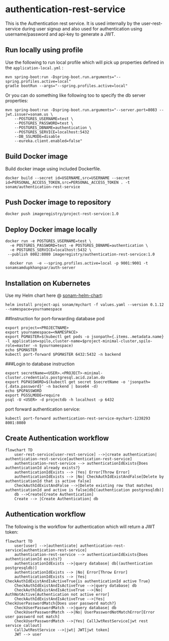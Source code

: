 # authentication-rest-service

This is the Authentication rest service.  It is used internally by the 
user-rest-service during user signup and also used for authentication
using username/password and api-key to generate a JWT.

## Run locally using profile
Use the following to run local profile which will pick up properties defined in the `application-local.yml` :


```
mvn spring-boot:run -Dspring-boot.run.arguments="--spring.profiles.active=local"
gradle bootRun --args="--spring.profiles.active=local"
```

Or you can do something like following too to specify the db server properties:

```
mvn spring-boot:run -Dspring-boot.run.arguments="--server.port=8083 --jwt.issuer=sonam.us \
    --POSTGRES_USERNAME=test \
    --POSTGRES_PASSWORD=test \
    --POSTGRES_DBNAME=authentication \
    --POSTGRES_SERVICE=localhost:5432
    --DB_SSLMODE=disable
    --eureka.client.enabled=false"                      
```
 
 
## Build Docker image

Build docker image using included Dockerfile.


```
docker build --secret id=USERNAME,src=USERNAME --secret id=PERSONAL_ACCESS_TOKEN,src=PERSONAL_ACCESS_TOKEN . -t sonam/authentication-rest-service
```

## Push Docker image to repository

`docker push imageregistry/project-rest-service:1.0`

## Deploy Docker image locally

```
docker run -e POSTGRES_USERNAME=test \
  -e POSTGRES_PASSWORD=test -e POSTGRES_DBNAME=authentication \
  -e POSTGRES_SERVICE=localhost:5432 \
 --publish 8082:8080 imageregistry/authentication-rest-service:1.0
 
  docker run  -e --spring.profiles.active=local -p 9001:9001 -t sonamsamdupkhangsar/auth-server 
```


## Installation on Kubernetes
Use my Helm chart here @ [sonam-helm-chart](https://github.com/sonamsamdupkhangsar/sonam-helm-chart):

```
helm install project-api sonam/mychart -f values.yaml --version 0.1.12 --namespace=yournamespace
```

##Instruction for port-forwarding database pod
```
export project=<PROJECTNAME>
export yournamespace=<NAMESPACE>
export PGMASTER=$(kubectl get pods -o jsonpath={.items..metadata.name} -l application=spilo,cluster-name=$project-minimal-cluster,spilo-role=master -n $yournamespace) 
echo $PGMASTER
kubectl port-forward $PGMASTER 6432:5432 -n backend
```

###Login to database instruction
```
export secretName=<USER>.<PROJECT>-minimal-cluster.credentials.postgresql.acid.zalan.do
export PGPASSWORD=$(kubectl get secret $secretName -o 'jsonpath={.data.password}' -n backend | base64 -d)
echo $PGPASSWORD
export PGSSLMODE=require
psql -U <USER> -d projectdb -h localhost -p 6432

```

port forward authentication service:

`kubectl port-forward authentication-rest-service-mychart-1238293  8001:8080
`


## Create Authentication workflow
```mermaid
flowchart TD
    user-rest-service[user-rest-service] -->|create authentication| authentication-rest-service[authentication-rest-service]
    authentication-rest-service --> authenticationIdExists{Does authenticationId already exists?}
    authenticationIdExists --> |Yes| Error[Throw Error]
    authenticationIdExists --> |No| CheckAuthIdExistAndFalse[Delete by authenticationId that is active false]
    CheckAuthIdExistAndFalse -->|Delete existing row that matches authenticationId and active is false|db[(authentication postgresqldb)]
    db -->Create[Create Authentication]       
    Create --> |Create Authentication| db
```

## Authentication workflow
The following is the workflow for authentication which will return a JWT token:

```mermaid
flowchart TD
    user[user] -->|authenticate| authentication-rest-service[authentication-rest-service]
    authentication-rest-service --> authenticationIdExists{Does authenticationId exists?}
    authenticationIdExists -->|query database| db[(authentication postgresqldb)]
    authenticationIdExists --> |No| Error[Throw Error]
    authenticationIdExists --> |Yes| CheckAuthIdExistAndIsActiveTrue{is authenticationId active True}
    CheckAuthIdExistAndIsActiveTrue -->|query database| db
    CheckAuthIdExistAndIsActiveTrue -->|No| AuthNotActive[Authentication not active error]
    CheckAuthIdExistAndIsActiveTrue -->|Yes| CheckUserPasswordMatch{Does user password match?}
    CheckUserPasswordMatch -->|query database| db
    CheckUserPasswordMatch -->|No| UserPasswordNotMatchError[Error user password not match]
    CheckUserPasswordMatch -->|Yes| CallJwtRestService[jwt rest service callout]
    CallJwtRestService -->|jwt| JWT[jwt token]
    JWT --> user
```